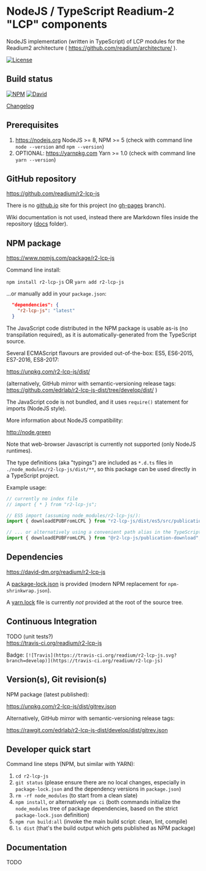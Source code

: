 # NodeJS / TypeScript Readium-2 "LCP" components

NodeJS implementation (written in TypeScript) of LCP modules for the Readium2 architecture ( https://github.com/readium/architecture/ ).

[![License](https://img.shields.io/badge/License-BSD%203--Clause-blue.svg)](/LICENSE)

## Build status

[![NPM](https://img.shields.io/npm/v/r2-lcp-js.svg)](https://www.npmjs.com/package/r2-lcp-js) [![David](https://david-dm.org/readium/r2-lcp-js/status.svg)](https://david-dm.org/readium/r2-lcp-js)

[Changelog](/CHANGELOG.md)

## Prerequisites

1) https://nodejs.org NodeJS >= 8, NPM >= 5 (check with command line `node --version` and `npm --version`)
2) OPTIONAL: https://yarnpkg.com Yarn >= 1.0 (check with command line `yarn --version`)

## GitHub repository

https://github.com/readium/r2-lcp-js

There is no [github.io](https://readium.github.io/r2-lcp-js) site for this project (no [gh-pages](https://github.com/readium/r2-lcp-js/tree/gh-pages) branch).

Wiki documentation is not used, instead there are Markdown files inside the repository ([docs](https://github.com/readium/r2-lcp-js/tree/develop/docs) folder).

## NPM package

https://www.npmjs.com/package/r2-lcp-js

Command line install:

`npm install r2-lcp-js`
OR
`yarn add r2-lcp-js`

...or manually add in your `package.json`:
```json
  "dependencies": {
    "r2-lcp-js": "latest"
  }
```

The JavaScript code distributed in the NPM package is usable as-is (no transpilation required), as it is automatically-generated from the TypeScript source.

Several ECMAScript flavours are provided out-of-the-box: ES5, ES6-2015, ES7-2016, ES8-2017:

https://unpkg.com/r2-lcp-js/dist/

(alternatively, GitHub mirror with semantic-versioning release tags: https://github.com/edrlab/r2-lcp-js-dist/tree/develop/dist/ )

The JavaScript code is not bundled, and it uses `require()` statement for imports (NodeJS style).

More information about NodeJS compatibility:

http://node.green

Note that web-browser Javascript is currently not supported (only NodeJS runtimes).

 The type definitions (aka "typings") are included as `*.d.ts` files in `./node_modules/r2-lcp-js/dist/**`, so this package can be used directly in a TypeScript project.
 
 Example usage:

```javascript
// currently no index file
// import { * } from "r2-lcp-js";

// ES5 import (assuming node_modules/r2-lcp-js/):
import { downloadEPUBFromLCPL } from "r2-lcp-js/dist/es5/src/publication-download";

// ... or alternatively using a convenient path alias in the TypeScript config (+ WebPack etc.):
import { downloadEPUBFromLCPL } from "@r2-lcp-js/publication-download";
```

## Dependencies

https://david-dm.org/readium/r2-lcp-js

A [package-lock.json](https://github.com/readium/r2-lcp-js/blob/develop/package-lock.json) is provided (modern NPM replacement for `npm-shrinkwrap.json`).

A [yarn.lock](https://github.com/readium/r2-lcp-js/blob/develop/yarn.lock) file is currently *not* provided at the root of the source tree.

## Continuous Integration

TODO (unit tests?)  
https://travis-ci.org/readium/r2-lcp-js

Badge: `[![Travis](https://travis-ci.org/readium/r2-lcp-js.svg?branch=develop)](https://travis-ci.org/readium/r2-lcp-js)`

## Version(s), Git revision(s)

NPM package (latest published):

https://unpkg.com/r2-lcp-js/dist/gitrev.json

Alternatively, GitHub mirror with semantic-versioning release tags:

https://rawgit.com/edrlab/r2-lcp-js-dist/develop/dist/gitrev.json

## Developer quick start

Command line steps (NPM, but similar with YARN):

1) `cd r2-lcp-js`
2) `git status` (please ensure there are no local changes, especially in `package-lock.json` and the dependency versions in `package.json`)
3) `rm -rf node_modules` (to start from a clean slate)
4) `npm install`, or alternatively `npm ci` (both commands initialize the `node_modules` tree of package dependencies, based on the strict `package-lock.json` definition)
5) `npm run build:all` (invoke the main build script: clean, lint, compile)
6) `ls dist` (that's the build output which gets published as NPM package)

## Documentation

TODO
